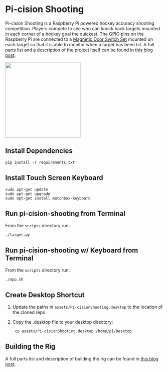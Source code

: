 # Pi-cision Shooting
Pi-cision Shooting is a Raspberry Pi powered hockey accuracy shooting competition. Players compete to see who can knock back targets mounted in each corner of a hockey goal the quickest. The GPIO pins on the Raspberry Pi are connected to a [Magnetic Door Switch Set](https://www.sparkfun.com/products/13247) mounted on each target so that it is able to monitor when a target has been hit. A full parts list and a description of the project itself can be found in [this blog post](https://www.asdfpublishing.com/single-post/2017/04/02/Pi-Day-Inspired-Hacking).

<img src="https://static.wixstatic.com/media/6361c8_16d7a1cb887945a4beb1a1fde07af10f~mv2.png/v1/fill/w_1200,h_800,al_c/6361c8_16d7a1cb887945a4beb1a1fde07af10f~mv2.png" height="240">

## Install Dependencies
    pip install -r requirements.txt

## Install Touch Screen Keyboard
    sudo apt-get update
    sudo apt-get upgrade
    sudo apt-get install matchbox-keyboard

## Run pi-cision-shooting from Terminal

From the `scripts` directory run:

    ./target.py

## Run pi-cision-shooting w/ Keyboard from Terminal

From the `scripts` directory run:

    ./app.sh

## Create Desktop Shortcut

1. Update the paths in `assets/Pi-cisionShooting.desktop` to the location of the cloned repo
2. Copy the .desktop file to your desktop directory:

        cp assets/Pi-cisionShooting.desktop /home/pi/Desktop

## Building the Rig

A full parts list and description of building the rig can be found in [this blog post](https://www.asdfpublishing.com/single-post/2017/04/02/Pi-Day-Inspired-Hacking).
